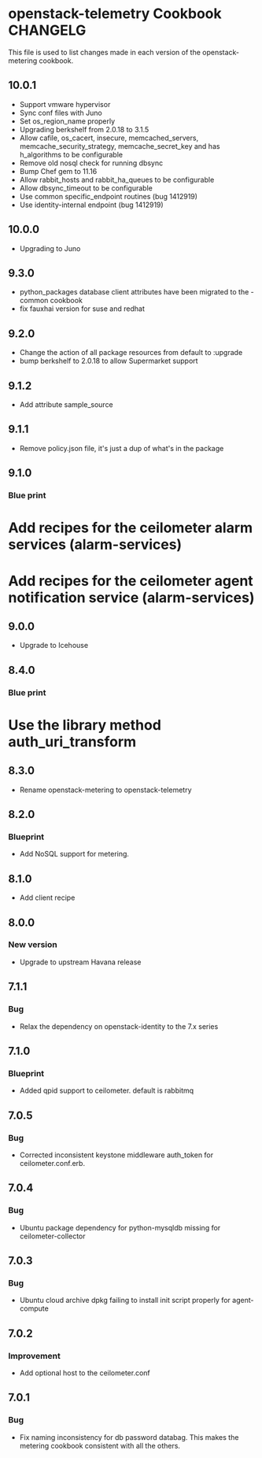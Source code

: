 openstack-telemetry Cookbook CHANGELG
==============================
This file is used to list changes made in each version of the openstack-metering cookbook.

## 10.0.1
* Support vmware hypervisor
* Sync conf files with Juno
* Set os_region_name properly
* Upgrading berkshelf from 2.0.18 to 3.1.5
* Allow cafile, os_cacert, insecure, memcached_servers, memcache_security_strategy, memcache_secret_key and has
h_algorithms to be configurable
* Remove old nosql check for running dbsync
* Bump Chef gem to 11.16
* Allow rabbit_hosts and rabbit_ha_queues to be configurable
* Allow dbsync_timeout to be configurable
* Use common specific_endpoint routines (bug 1412919)
* Use identity-internal endpoint (bug 1412919)

## 10.0.0
* Upgrading to Juno

## 9.3.0
* python_packages database client attributes have been migrated to
the -common cookbook
* fix fauxhai version for suse and redhat

## 9.2.0
* Change the action of all package resources from default to :upgrade
* bump berkshelf to 2.0.18 to allow Supermarket support

## 9.1.2
* Add attribute sample_source

## 9.1.1
* Remove policy.json file, it's just a dup of what's in the package

## 9.1.0
### Blue print
# Add recipes for the ceilometer alarm services (alarm-services)
# Add recipes for the ceilometer agent notification service (alarm-services)

## 9.0.0
* Upgrade to Icehouse

## 8.4.0
### Blue print
# Use the library method auth_uri_transform

## 8.3.0
* Rename openstack-metering to openstack-telemetry

## 8.2.0
### Blueprint
* Add NoSQL support for metering.

## 8.1.0
* Add client recipe

## 8.0.0
### New version
* Upgrade to upstream Havana release

## 7.1.1
### Bug
* Relax the dependency on openstack-identity to the 7.x series

## 7.1.0
### Blueprint
* Added qpid support to ceilometer. default is rabbitmq

## 7.0.5
### Bug
* Corrected inconsistent keystone middleware auth_token for ceilometer.conf.erb.

## 7.0.4
### Bug
* Ubuntu package dependency for python-mysqldb missing for ceilometer-collector

## 7.0.3
### Bug
* Ubuntu cloud archive dpkg failing to install init script properly for agent-compute

## 7.0.2
### Improvement
* Add optional host to the ceilometer.conf

## 7.0.1
### Bug
* Fix naming inconsistency for db password databag. This makes the metering cookbook consistent with all the others.
